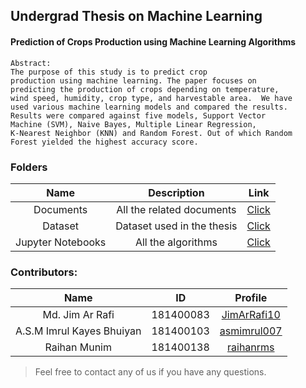 ## Undergrad Thesis on Machine Learning

#### Prediction of Crops Production using Machine Learning Algorithms  

```Text
Abstract:  
The purpose of this study is to predict crop 
production using machine learning. The paper focuses on    
predicting the production of crops depending on temperature, 
wind speed, humidity, crop type, and harvestable area.  We have 
used various machine learning models and compared the results. 
Results were compared against five models, Support Vector 
Machine (SVM), Naive Bayes, Multiple Linear Regression, 
K-Nearest Neighbor (KNN) and Random Forest. Out of which Random 
Forest yielded the highest accuracy score.
```

<h3 align="text-left">Folders</h3>

| Name | Description | Link |
|:---:|:---:|:---:|
| Documents | All the related documents | [Click](https://github.com/raihanrms/ML-Thesis/tree/main/Documents) | 
| Dataset | Dataset used in the thesis | [Click](https://github.com/raihanrms/ML-Thesis/tree/main/Dataset) |
| Jupyter Notebooks | All the algorithms | [Click](https://github.com/raihanrms/ML-Thesis/tree/main/Notebooks) |

<h3 align="text-left">Contributors: </h3>

| Name | ID | Profile |
|:---:|:---:|:---:|
| Md. Jim Ar Rafi  | 181400083 | [JimArRafi10](https://github.com/JimArRafi10) |
| A.S.M Imrul Kayes Bhuiyan  | 181400103 | [asmimrul007](https://github.com/asmimrul007/) |
| Raihan Munim | 181400138 | [raihanrms](https://github.com/raihanrms) |

> Feel free to contact any of us if you have any questions.